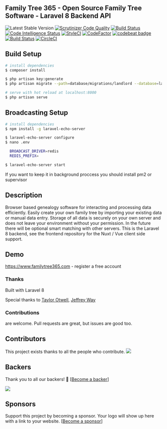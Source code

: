 ## Family Tree 365 - Open Source Family Tree Software - Laravel 8 Backend API
 ![Latest Stable Version](https://img.shields.io/github/release/familytree365/backend.svg)
[![Scrutinizer Code Quality](https://scrutinizer-ci.com/g/familytree365/backend/badges/quality-score.png?b=master)](https://scrutinizer-ci.com/g/familytree365/backend/?branch=master)
[![Build Status](https://scrutinizer-ci.com/g/familytree365/backend/badges/build.png?b=master)](https://scrutinizer-ci.com/g/familytree365/backend/build-status/master)
[![Code Intelligence Status](https://scrutinizer-ci.com/g/familytree365/backend/badges/code-intelligence.svg?b=master)](https://scrutinizer-ci.com/code-intelligence)
[![StyleCI](https://github.styleci.io/repos/316440677/shield?branch=master)](https://github.styleci.io/repos/316440677)
[![CodeFactor](https://www.codefactor.io/repository/github/familytree365/backend/badge/master)](https://www.codefactor.io/repository/github/familytree365/backend/overview/master)
[![codebeat badge](https://codebeat.co/badges/911f9e33-212a-4dfa-a860-751cdbbacff7)](https://codebeat.co/projects/github-com-modulargenealogy-genealogy-master)
[![Build Status](https://travis-ci.org/familytree365/backend.svg?branch=master)](https://travis-ci.org/familytree365/backend)
[![CircleCI](https://circleci.com/gh/familytree365/backend.svg?style=svg)](https://circleci.com/gh/familytree365/backend)

## Build Setup

```bash
# install dependencies
$ composer install

$ php artisan key:generate
$ php artisan migrate --path=database/migrations/landlord --database=landlord

# serve with hot reload at localhost:8000
$ php artisan serve
```

## Broadcasting Setup

```bash
# install dependencies
$ npm install -g laravel-echo-server

$ laravel-echo-server configure
$ nano .env

  BROADCAST_DRIVER=redis
  REDIS_PREFIX=

$ laravel-echo-server start
```

If you want to keep it in background proccess you should install pm2 or supervisor

## Description

Browser based genealogy software for interacting and processing data efficiently. Easily create your
own family tree by importing your existing data or manual data entry. Storage of all data is securely on your own server and does
not leave your environment without your permission. In the future there will be optional
smart matching with other servers. This is the Laravel 8 backend, see the frontend repository for the Nuxt / Vue client side support.

## Demo

https://www.familytree365.com - register a free account


<!--h-->

### Thanks

Built with Laravel 8

Special thanks to [Taylor Otwell](https://laravel.com/), [Jeffrey Way](https://laracasts.com)

### Contributions

are welcome. Pull requests are great, but issues are good too.

## Contributors

This project exists thanks to all the people who contribute.
<a href="graphs/contributors"><img src="https://opencollective.com/genealogy/contributors.svg?width=890&button=false" /></a>


## Backers

Thank you to all our backers! 🙏 [[Become a backer](https://opencollective.com/genealogy#backer)]

<a href="https://opencollective.com/genealogy#backers" target="_blank"><img src="https://opencollective.com/genealogy/backers.svg?width=890"></a>


## Sponsors

Support this project by becoming a sponsor. Your logo will show up here with a link to your website. [[Become a sponsor](https://opencollective.com/genealogy#sponsor)]

